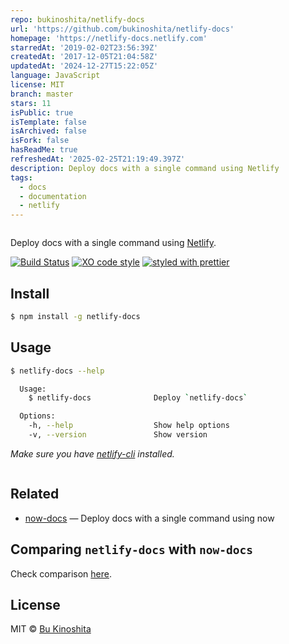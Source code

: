 ```yaml
---
repo: bukinoshita/netlify-docs
url: 'https://github.com/bukinoshita/netlify-docs'
homepage: 'https://netlify-docs.netlify.com'
starredAt: '2019-02-02T23:56:39Z'
createdAt: '2017-12-05T21:04:58Z'
updatedAt: '2024-12-27T15:22:05Z'
language: JavaScript
license: MIT
branch: master
stars: 11
isPublic: true
isTemplate: false
isArchived: false
isFork: false
hasReadMe: true
refreshedAt: '2025-02-25T21:19:49.397Z'
description: Deploy docs with a single command using Netlify
tags:
  - docs
  - documentation
  - netlify
---
```


<img src="cover.png" alt=""/>

Deploy docs with a single command using [Netlify](netlify.com).

[![Build Status](https://travis-ci.org/bukinoshita/netlify-docs.svg?branch=master)](https://travis-ci.org/bukinoshita/netlify-docs)
[![XO code style](https://img.shields.io/badge/code_style-XO-5ed9c7.svg)](https://github.com/sindresorhus/xo)
[![styled with prettier](https://img.shields.io/badge/styled_with-prettier-ff69b4.svg)](https://github.com/prettier/prettier)

## Install

```bash
$ npm install -g netlify-docs
```

## Usage

```bash
$ netlify-docs --help

  Usage:
    $ netlify-docs              Deploy `netlify-docs`

  Options:
    -h, --help                  Show help options
    -v, --version               Show version
```

_Make sure you have [netlify-cli](https://github.com/netlify/netlify-cli)
installed._

<img src="netlify-docs.png" alt=""/>

## Related

* [now-docs](https://github.com/bukinoshita/now-docs) —
  Deploy docs with a single command using now

## Comparing `netlify-docs` with `now-docs`

Check comparison [here](https://latency.apex.sh/?url=https%3A%2F%2Fnow-docs.now.sh%2F&compare=http%3A%2F%2Fnetlify-docs.netlify.com%2F).

## License

MIT © [Bu Kinoshita](https://bukinoshita.io)
